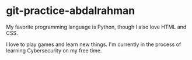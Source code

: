 # git-practice-abdalrahman
My favorite programming language is Python, though I also love HTML and CSS.

I love to play games and learn new things. I'm currently in the process of learning Cybersecurity on my free time.
 